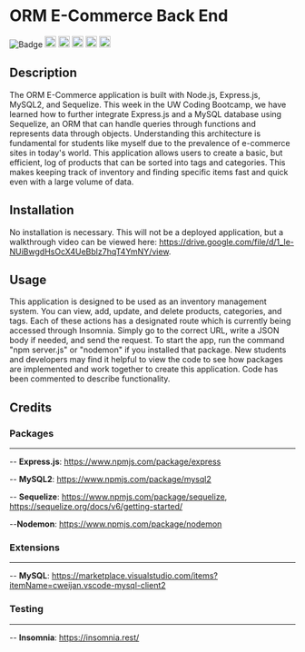 # ORM E-Commerce Back End

![Badge](https://img.shields.io/badge/License-MIT-pink)
<img height=20 src="https://cdn.jsdelivr.net/gh/devicons/devicon/icons/javascript/javascript-original.svg" />
<img height=20 src="https://cdn.jsdelivr.net/gh/devicons/devicon/icons/nodejs/nodejs-original.svg" />
<img height=20 src="https://cdn.jsdelivr.net/gh/devicons/devicon/icons/mysql/mysql-original.svg" />
<img height=20 src="https://cdn.jsdelivr.net/gh/devicons/devicon/icons/express/express-original.svg" />
<img height=20 src="https://cdn.jsdelivr.net/gh/devicons/devicon/icons/sequelize/sequelize-original.svg" />

## Description

The ORM E-Commerce application is built with Node.js, Express.js, MySQL2, and Sequelize. This week in the UW Coding Bootcamp, we have learned how to further integrate Express.js and a MySQL database using Sequelize, an ORM that can handle queries through functions and represents data through objects. Understanding this architecture is fundamental for students like myself due to the prevalence of e-commerce sites in today's world. This application allows users to create a basic, but efficient, log of products that can be sorted into tags and categories. This makes keeping track of inventory and finding specific items fast and quick even with a large volume of data. 

## Installation

No installation is necessary. This will not be a deployed application, but a walkthrough video can be viewed here: https://drive.google.com/file/d/1_Ie-NUiBwgdHsOcX4UeBblz7hqT4YmNY/view.

## Usage

This application is designed to be used as an inventory management system. You can view, add, update, and delete products, categories, and tags. Each of these actions has a designated route which is currently being accessed through Insomnia. Simply go to the correct URL, write a JSON body if needed, and send the request. To start the app, run the command "npm server.js" or "nodemon" if you installed that package. New students and developers may find it helpful to view the code to see how packages are implemented and work together to create this application. Code has been commented to describe functionality.

## Credits

### Packages
<hr>

-- **Express.js**: https://www.npmjs.com/package/express

-- **MySQL2**: https://www.npmjs.com/package/mysql2

-- **Sequelize**: https://www.npmjs.com/package/sequelize, https://sequelize.org/docs/v6/getting-started/

--**Nodemon**: https://www.npmjs.com/package/nodemon


### Extensions
<hr>

-- **MySQL**: https://marketplace.visualstudio.com/items?itemName=cweijan.vscode-mysql-client2


### Testing
<hr>

-- **Insomnia**: https://insomnia.rest/